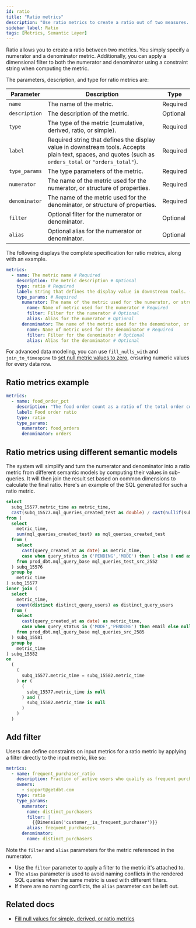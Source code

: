 ```yaml
---
id: ratio
title: "Ratio metrics"
description: "Use ratio metrics to create a ratio out of two measures. "
sidebar_label: Ratio
tags: [Metrics, Semantic Layer]
---
```


Ratio allows you to create a ratio between two metrics. You simply specify a numerator and a denominator metric. Additionally, you can apply a dimensional filter to both the numerator and denominator using a constraint string when computing the metric. 

 The parameters, description, and type for ratio metrics are:

| Parameter | Description | Type |
| --------- | ----------- | ---- |
| `name` | The name of the metric. | Required |
| `description` | The description of the metric. | Optional |
| `type` | The type of the metric (cumulative, derived, ratio, or simple). | Required |
| `label` | Required string that defines the display value in downstream tools. Accepts plain text, spaces, and quotes (such as `orders_total` or `"orders_total"`). | Required |
| `type_params` | The type parameters of the metric. | Required |
| `numerator` | The name of the metric used for the numerator, or structure of properties. | Required |
| `denominator` |  The name of the metric used for the denominator, or structure of properties. | Required  |
| `filter` | Optional filter for the numerator or denominator. | Optional |
| `alias` | Optional alias for the numerator or denominator. | Optional |

The following displays the complete specification for ratio metrics, along with an example.

```yaml
metrics:
  - name: The metric name # Required
    description: the metric description # Optional
    type: ratio # Required
    label: String that defines the display value in downstream tools. (such as orders_total or "orders_total") #Required
    type_params: # Required
      numerator: The name of the metric used for the numerator, or structure of properties # Required
        name: Name of metric used for the numerator # Required
        filter: Filter for the numerator # Optional
        alias: Alias for the numerator # Optional
      denominator: The name of the metric used for the denominator, or structure of properties # Required
        name: Name of metric used for the denominator # Required
        filter: Filter for the denominator # Optional
        alias: Alias for the denominator # Optional
```

For advanced data modeling, you can use `fill_nulls_with` and `join_to_timespine` to [set null metric values to zero](/docs/build/fill-nulls-advanced), ensuring numeric values for every data row.

## Ratio metrics example

```yaml
metrics:
  - name: food_order_pct
    description: "The food order count as a ratio of the total order count"
    label: Food order ratio
    type: ratio
    type_params: 
      numerator: food_orders
      denominator: orders
```

## Ratio metrics using different semantic models

The system will simplify and turn the numerator and denominator into a ratio metric from different semantic models by computing their values in sub-queries. It will then join the result set based on common dimensions to calculate the final ratio. Here's an example of the SQL generated for such a ratio metric.


```sql
select
  subq_15577.metric_time as metric_time,
  cast(subq_15577.mql_queries_created_test as double) / cast(nullif(subq_15582.distinct_query_users, 0) as double) as mql_queries_per_active_user
from (
  select
    metric_time,
    sum(mql_queries_created_test) as mql_queries_created_test
  from (
    select
      cast(query_created_at as date) as metric_time,
      case when query_status in ('PENDING','MODE') then 1 else 0 end as mql_queries_created_test
    from prod_dbt.mql_query_base mql_queries_test_src_2552 
  ) subq_15576
  group by
    metric_time
) subq_15577
inner join (
  select
    metric_time,
    count(distinct distinct_query_users) as distinct_query_users
  from (
    select
      cast(query_created_at as date) as metric_time,
      case when query_status in ('MODE','PENDING') then email else null end as distinct_query_users
    from prod_dbt.mql_query_base mql_queries_src_2585 
  ) subq_15581
  group by
    metric_time
) subq_15582
on
  (
    (
      subq_15577.metric_time = subq_15582.metric_time
    ) or (
      (
        subq_15577.metric_time is null
      ) and (
        subq_15582.metric_time is null
      )
    )
  )
```

## Add filter

Users can define constraints on input metrics for a ratio metric by applying a filter directly to the input metric, like so:

```yaml
metrics:
  - name: frequent_purchaser_ratio
    description: Fraction of active users who qualify as frequent purchasers
    owners:
      - support@getdbt.com
    type: ratio
    type_params:
      numerator:
        name: distinct_purchasers
        filter: |
          {{Dimension('customer__is_frequent_purchaser')}}
        alias: frequent_purchasers
      denominator:
        name: distinct_purchasers
```

Note the `filter` and `alias` parameters for the metric referenced in the numerator. 
- Use the `filter` parameter to apply a filter to the metric it's attached to. 
- The `alias` parameter is used to avoid naming conflicts in the rendered SQL queries when the same metric is used with different filters. 
- If there are no naming conflicts, the `alias` parameter can be left out.

## Related docs
- [Fill null values for simple, derived, or ratio metrics](/docs/build/fill-nulls-advanced)
